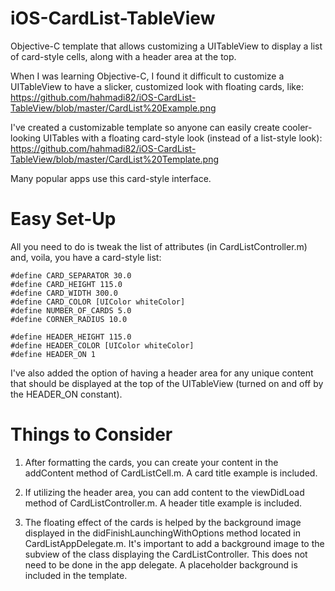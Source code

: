 iOS-CardList-TableView
======================

Objective-C template that allows customizing a UITableView to display a list of card-style cells, along with a
header area at the top.

When I was learning Objective-C, I found it difficult to customize a UITableView to have a slicker,
customized look with floating cards, like:
https://github.com/hahmadi82/iOS-CardList-TableView/blob/master/CardList%20Example.png

I've created a customizable template so anyone can easily create cooler-looking UITables with a floating
card-style look (instead of a list-style look):
https://github.com/hahmadi82/iOS-CardList-TableView/blob/master/CardList%20Template.png

Many popular apps use this card-style interface. 

Easy Set-Up
===========
All you need to do is tweak the list of attributes (in CardListController.m) and, voila, you have a card-style list:

    #define CARD_SEPARATOR 30.0
    #define CARD_HEIGHT 115.0
    #define CARD_WIDTH 300.0
    #define CARD_COLOR [UIColor whiteColor]
    #define NUMBER_OF_CARDS 5.0
    #define CORNER_RADIUS 10.0

    #define HEADER_HEIGHT 115.0
    #define HEADER_COLOR [UIColor whiteColor]
    #define HEADER_ON 1

I've also added the option of having a header area for any unique content that should be displayed at the top of
the UITableView (turned on and off by the HEADER_ON constant).

Things to Consider
==================
1) After formatting the cards, you can create your content in the addContent method of CardListCell.m.
A card title example is included.

2) If utilizing the header area, you can add content to the viewDidLoad method of CardListController.m.
A header title example is included.

3) The floating effect of the cards is helped by the background image displayed in the didFinishLaunchingWithOptions
method located in CardListAppDelegate.m. It's important to add a background image to the subview of the class displaying
the CardListController. This does not need to be done in the app delegate.
A placeholder background is included in the template.